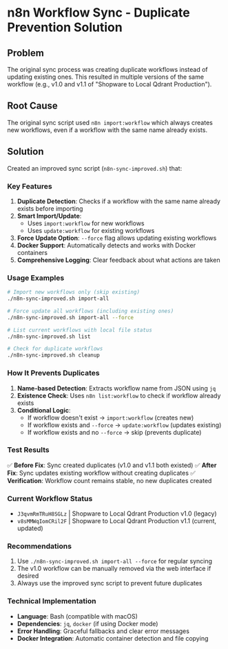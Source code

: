 # n8n Workflow Sync - Duplicate Prevention Solution

## Problem
The original sync process was creating duplicate workflows instead of updating existing ones. This resulted in multiple versions of the same workflow (e.g., v1.0 and v1.1 of "Shopware to Local Qdrant Production").

## Root Cause
The original sync script used `n8n import:workflow` which always creates new workflows, even if a workflow with the same name already exists.

## Solution
Created an improved sync script (`n8n-sync-improved.sh`) that:

### Key Features
1. **Duplicate Detection**: Checks if a workflow with the same name already exists before importing
2. **Smart Import/Update**: 
   - Uses `import:workflow` for new workflows
   - Uses `update:workflow` for existing workflows
3. **Force Update Option**: `--force` flag allows updating existing workflows
4. **Docker Support**: Automatically detects and works with Docker containers
5. **Comprehensive Logging**: Clear feedback about what actions are taken

### Usage Examples

```bash
# Import new workflows only (skip existing)
./n8n-sync-improved.sh import-all

# Force update all workflows (including existing ones)
./n8n-sync-improved.sh import-all --force

# List current workflows with local file status
./n8n-sync-improved.sh list

# Check for duplicate workflows
./n8n-sync-improved.sh cleanup
```

### How It Prevents Duplicates

1. **Name-based Detection**: Extracts workflow name from JSON using `jq`
2. **Existence Check**: Uses `n8n list:workflow` to check if workflow already exists
3. **Conditional Logic**:
   - If workflow doesn't exist → `import:workflow` (creates new)
   - If workflow exists and `--force` → `update:workflow` (updates existing)
   - If workflow exists and no `--force` → skip (prevents duplicate)

### Test Results

✅ **Before Fix**: Sync created duplicates (v1.0 and v1.1 both existed)
✅ **After Fix**: Sync updates existing workflow without creating duplicates
✅ **Verification**: Workflow count remains stable, no new duplicates created

### Current Workflow Status
- `J3qvmRmTRuH8SGLz` | Shopware to Local Qdrant Production v1.0 (legacy)
- `v8sMMWqIomCRil2F` | Shopware to Local Qdrant Production v1.1 (current, updated)

### Recommendations
1. Use `./n8n-sync-improved.sh import-all --force` for regular syncing
2. The v1.0 workflow can be manually removed via the web interface if desired
3. Always use the improved sync script to prevent future duplicates

### Technical Implementation
- **Language**: Bash (compatible with macOS)
- **Dependencies**: `jq`, `docker` (if using Docker mode)
- **Error Handling**: Graceful fallbacks and clear error messages
- **Docker Integration**: Automatic container detection and file copying